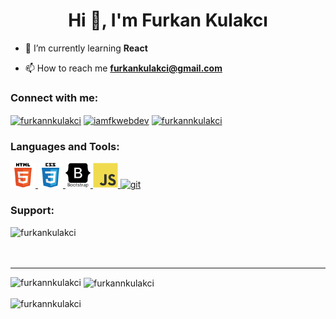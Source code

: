 <h1 align="center">Hi 👋, I'm Furkan Kulakcı</h1>

- 🌱 I’m currently learning **React**

- 📫 How to reach me **furkankulakci@gmail.com**

<h3 align="left">Connect with me:</h3>
<p align="left">
<a href="https://linkedin.com/in/furkannkulakci" target="blank"><img align="center" src="https://raw.githubusercontent.com/rahuldkjain/github-profile-readme-generator/master/src/images/icons/Social/linked-in-alt.svg" alt="furkannkulakci" height="30" width="40" /></a>
<a href="https://www.hackerrank.com/iamfkwebdev" target="blank"><img align="center" src="https://github.com/rahuldkjain/github-profile-readme-generator/blob/master/src/images/icons/Social/hackerrank.svg" alt="iamfkwebdev" height="30" width="40" /></a>
<a href="https://www.instagram.com/furkannkulakci" target="blank"><img align="center" src="https://raw.githubusercontent.com/rahuldkjain/github-profile-readme-generator/master/src/images/icons/Social/instagram.svg" alt="furkannkulakci" height="30" width="40" /></a>
</p>

<h3 align="left">Languages and Tools:</h3>
<p align="left"> <a href="https://www.w3.org/html/" target="_blank" rel="noreferrer"> <img src="https://raw.githubusercontent.com/devicons/devicon/master/icons/html5/html5-original-wordmark.svg" alt="html5" width="40" height="40"/> </a> 
  <a href="https://www.w3schools.com/css/" target="_blank" rel="noreferrer"> <img src="https://raw.githubusercontent.com/devicons/devicon/master/icons/css3/css3-original-wordmark.svg" alt="css3" width="40" height="40"/> </a>
  <a href="https://getbootstrap.com" target="_blank" rel="noreferrer"> <img src="https://raw.githubusercontent.com/devicons/devicon/master/icons/bootstrap/bootstrap-plain-wordmark.svg" alt="bootstrap" width="40" height="40"/> </a> 
  <a href="https://developer.mozilla.org/en-US/docs/Web/JavaScript" target="_blank" rel="noreferrer"> <img src="https://raw.githubusercontent.com/devicons/devicon/master/icons/javascript/javascript-original.svg" alt="javascript" width="40" height="40"/> </a>
  <a href="https://git-scm.com/" target="_blank" rel="noreferrer"> <img src="https://www.vectorlogo.zone/logos/git-scm/git-scm-icon.svg" alt="git" width="40" height="40"/> </a>  </p>


<h3 align="left">Support:</h3>
<p><a href="https://www.buymeacoffee.com/furkankulakci"> <img align="left" src="https://cdn.buymeacoffee.com/buttons/v2/default-yellow.png" height="50" width="210" alt="furkankulakci" /></a></p><br><br><br><hr>

<p><img align="left" src="https://github-readme-stats.vercel.app/api/top-langs?username=furkannkulakci&show_icons=true&locale=en&layout=compact" alt="furkannkulakci" /></p>

<p>&nbsp;<img align="center" src="https://github-readme-stats.vercel.app/api?username=furkannkulakci&show_icons=true&locale=en" alt="furkannkulakci" /></p>

<p><img align="center" src="https://github-readme-streak-stats.herokuapp.com/?user=furkannkulakci&" alt="furkannkulakci" /></p>

